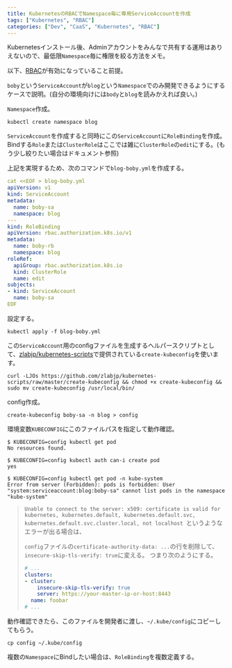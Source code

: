```yaml
---
title: KubernetesのRBACでNamespace毎に専用ServiceAccountを作成
tags: ["Kubernetes", "RBAC"]
categories: ["Dev", "CaaS", "Kubernetes", "RBAC"]
---
```


Kubernetesインストール後、Adminアカウントをみんなで共有する運用はありえないので、最低限`Namespace`毎に権限を絞る方法をメモ。

以下、[RBAC](https://kubernetes.io/docs/admin/authorization/rbac/)が有効になっていること前提。

`boby`という`ServiceAccount`が`blog`という`Namespace`でのみ開発できるようにするケースで説明。(自分の環境向けには`body`と`blog`を読みかえれば良い。)

`Namespace`作成。

```
kubectl create namespace blog
```

`ServiceAccount`を作成すると同時にこの`ServiceAccount`に`RoleBinding`を作成。Bindする`Role`または`ClusterRole`はここでは雑に`ClusterRole`の`edit`にする。(もう少し絞りたい場合はドキュメント参照)

上記を実現するため、次のコマンドで`blog-boby.yml`を作成する。

``` yaml
cat <<EOF > blog-boby.yml
apiVersion: v1
kind: ServiceAccount
metadata:
  name: boby-sa
  namespace: blog
---
kind: RoleBinding
apiVersion: rbac.authorization.k8s.io/v1
metadata:
  name: boby-rb
  namespace: blog
roleRef:
  apiGroup: rbac.authorization.k8s.io
  kind: ClusterRole
  name: edit
subjects:
- kind: ServiceAccount
  name: boby-sa
EOF
```

設定する。

```
kubectl apply -f blog-boby.yml
```

この`ServiceAccount`用のconfigファイルを生成するヘルパースクリプトとして、[zlabjp/kubernetes-scripts](https://github.com/zlabjp/kubernetes-scripts)で提供されている`create-kubeconfig`を使います。

```
curl -LJOs https://github.com/zlabjp/kubernetes-scripts/raw/master/create-kubeconfig && chmod +x create-kubeconfig && sudo mv create-kubeconfig /usr/local/bin/
```

config作成。

```
create-kubeconfig boby-sa -n blog > config
```


環境変数`KUBECONFIG`にこのファイルパスを指定して動作確認。

```
$ KUBECONFIG=config kubectl get pod
No resources found.

$ KUBECONFIG=config kubectl auth can-i create pod
yes

$ KUBECONFIG=config kubectl get pod -n kube-system
Error from server (Forbidden): pods is forbidden: User "system:serviceaccount:blog:boby-sa" cannot list pods in the namespace "kube-system"
```


> `Unable to connect to the server: x509: certificate is valid for kubernetes, kubernetes.default, kubernetes.default.svc, kubernetes.default.svc.cluster.local, not localhost
`というようなエラーが出る場合は、
>
> `config`ファイルの`certificate-authority-data: ...`の行を削除して、`insecure-skip-tls-verify: true`に変える。
> つまり次のようにする。
> 
> ``` yaml
> # ...
> clusters:
> - cluster:
>     insecure-skip-tls-verify: true
>     server: https://your-master-ip-or-host:8443
>   name: foobar
> # ...
> ```

動作確認できたら、このファイルを開発者に渡し、`~/.kube/config`にコピーしてもらう。

```
cp config ~/.kube/config
```

複数の`Namespace`にBindしたい場合は、`RoleBinding`を複数定義する。
